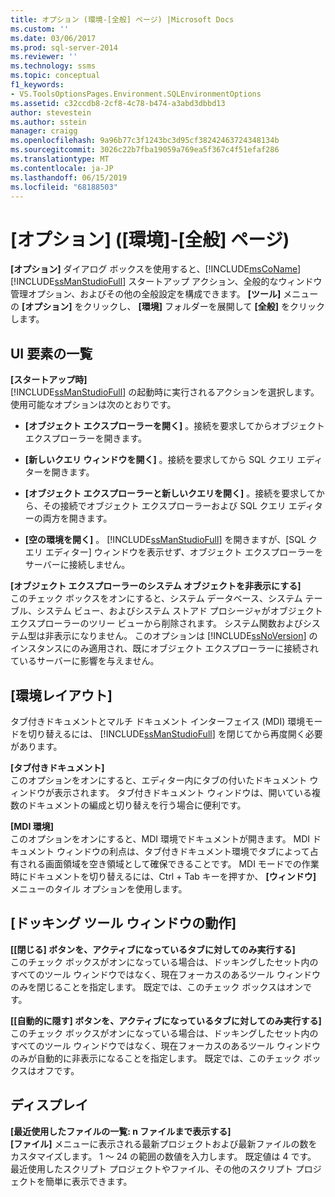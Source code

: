 ```yaml
---
title: オプション (環境-[全般] ページ) |Microsoft Docs
ms.custom: ''
ms.date: 03/06/2017
ms.prod: sql-server-2014
ms.reviewer: ''
ms.technology: ssms
ms.topic: conceptual
f1_keywords:
- VS.ToolsOptionsPages.Environment.SQLEnvironmentOptions
ms.assetid: c32ccdb8-2cf8-4c78-b474-a3abd3dbbd13
author: stevestein
ms.author: sstein
manager: craigg
ms.openlocfilehash: 9a96b77c3f1243bc3d95cf38242463724348134b
ms.sourcegitcommit: 3026c22b7fba19059a769ea5f367c4f51efaf286
ms.translationtype: MT
ms.contentlocale: ja-JP
ms.lasthandoff: 06/15/2019
ms.locfileid: "68188503"
---
```

# <a name="options-environment-general-page"></a>[オプション] ([環境]-[全般] ページ)
  **[オプション]** ダイアログ ボックスを使用すると、[!INCLUDE[msCoName](../../includes/msconame-md.md)] [!INCLUDE[ssManStudioFull](../../includes/ssmanstudiofull-md.md)] スタートアップ アクション、全般的なウィンドウ管理オプション、およびその他の全般設定を構成できます。 **[ツール]** メニューの **[オプション]** をクリックし、 **[環境]** フォルダーを展開して **[全般]** をクリックします。  
  
## <a name="uielement-list"></a>UI 要素の一覧  
 **[スタートアップ時]**  
 [!INCLUDE[ssManStudioFull](../../includes/ssmanstudiofull-md.md)] の起動時に実行されるアクションを選択します。 使用可能なオプションは次のとおりです。  
  
-   **[オブジェクト エクスプローラーを開く]** 。接続を要求してからオブジェクト エクスプローラーを開きます。  
  
-   **[新しいクエリ ウィンドウを開く]** 。接続を要求してから SQL クエリ エディターを開きます。  
  
-   **[オブジェクト エクスプローラーと新しいクエリを開く]** 。接続を要求してから、その接続でオブジェクト エクスプローラーおよび SQL クエリ エディターの両方を開きます。  
  
-   **[空の環境を開く]** 。 [!INCLUDE[ssManStudioFull](../../includes/ssmanstudiofull-md.md)] を開きますが、[SQL クエリ エディター] ウィンドウを表示せず、オブジェクト エクスプローラーをサーバーに接続しません。  
  
 **[オブジェクト エクスプローラーのシステム オブジェクトを非表示にする]**  
 このチェック ボックスをオンにすると、システム データベース、システム テーブル、システム ビュー、およびシステム ストアド プロシージャがオブジェクト エクスプローラーのツリー ビューから削除されます。 システム関数およびシステム型は非表示になりません。 このオプションは [!INCLUDE[ssNoVersion](../../includes/ssnoversion-md.md)] のインスタンスにのみ適用され、既にオブジェクト エクスプローラーに接続されているサーバーに影響を与えません。  
  
## <a name="environment-layout"></a>[環境レイアウト]  
 タブ付きドキュメントとマルチ ドキュメント インターフェイス (MDI) 環境モードを切り替えるには、 [!INCLUDE[ssManStudioFull](../../includes/ssmanstudiofull-md.md)] を閉じてから再度開く必要があります。  
  
 **[タブ付きドキュメント]**  
 このオプションをオンにすると、エディター内にタブの付いたドキュメント ウィンドウが表示されます。 タブ付きドキュメント ウィンドウは、開いている複数のドキュメントの編成と切り替えを行う場合に便利です。  
  
 **[MDI 環境]**  
 このオプションをオンにすると、MDI 環境でドキュメントが開きます。 MDI ドキュメント ウィンドウの利点は、タブ付きドキュメント環境でタブによって占有される画面領域を空き領域として確保できることです。 MDI モードでの作業時にドキュメントを切り替えるには、Ctrl + Tab キーを押すか、 **[ウィンドウ]** メニューのタイル オプションを使用します。  
  
## <a name="docked-tool-window-behavior"></a>[ドッキング ツール ウィンドウの動作]  
 **[[閉じる] ボタンを、アクティブになっているタブに対してのみ実行する]**  
 このチェック ボックスがオンになっている場合は、ドッキングしたセット内のすべてのツール ウィンドウではなく、現在フォーカスのあるツール ウィンドウのみを閉じることを指定します。 既定では、このチェック ボックスはオンです。  
  
 **[[自動的に隠す] ボタンを、アクティブになっているタブに対してのみ実行する]**  
 このチェック ボックスがオンになっている場合は、ドッキングしたセット内のすべてのツール ウィンドウではなく、現在フォーカスのあるツール ウィンドウのみが自動的に非表示になることを指定します。 既定では、このチェック ボックスはオフです。  
  
## <a name="display"></a>ディスプレイ  
 **[最近使用したファイルの一覧: n ファイルまで表示する]**  
 **[ファイル]** メニューに表示される最新プロジェクトおよび最新ファイルの数をカスタマイズします。 1 ～ 24 の範囲の数値を入力します。 既定値は 4 です。 最近使用したスクリプト プロジェクトやファイル、その他のスクリプト プロジェクトを簡単に表示できます。  
  
  
